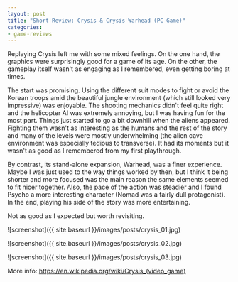 ```yaml
---
layout: post
title: "Short Review: Crysis & Crysis Warhead (PC Game)"
categories:
- game-reviews
---
```


<p>
Replaying Crysis left me with some mixed feelings. On the one hand, the graphics were surprisingly good for a game of its age. On the other, the gameplay itself wasn't as engaging as I remembered, even getting boring at times.
</p>
<p>
The start was promising. Using the different suit modes to fight or avoid the Korean troops amid the beautiful jungle environment (which still looked very impressive) was enjoyable. The shooting mechanics didn't feel quite right and the helicopter AI was extremely annoying, but I was having fun for the most part. Things just started to go a bit downhill when the aliens appeared. Fighting them wasn't as interesting as the humans and the rest of the story and many of the levels were mostly underwhelming (the alien cave environment was especially tedious to transverse). It had its moments but it wasn't as good as I remembered from my first playthrough.
</p>
<p>
By contrast, its stand-alone expansion, Warhead, was a finer experience. Maybe I was just used to the way things worked by then, but I think it being shorter and more focused was the main reason the same elements seemed to fit nicer together. Also, the pace of the action was steadier and I found Psycho a more interesting character (Nomad was a fairly dull protagonist). In the end, playing his side of the story was more entertaining.
</p>
<p>
Not as good as I expected but worth revisiting.
</p>


![screenshot]({{ site.baseurl }}/images/posts/crysis_01.jpg)

![screenshot]({{ site.baseurl }}/images/posts/crysis_02.jpg)

![screenshot]({{ site.baseurl }}/images/posts/crysis_03.jpg)


<p>More info: <a href="https://en.wikipedia.org/wiki/Crysis_(video_game)">https://en.wikipedia.org/wiki/Crysis_(video_game)</a></p>
